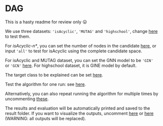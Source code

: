 # DAG
This is a hasty readme for review only :stuck_out_tongue:

We use three datasets: `'isAcyclic'`, `'MUTAG'` and `'highschool'`, change [here](https://github.com/Gori-LV/DAG/blob/main/main.py#L52) to test them.

For _isAcyclic-n*_, you can set the number of nodes in the candidate [here](https://github.com/Gori-LV/DAG/blob/main/main.py#L53), or input `'all'` to test for isAcyclic using the complete candidate space.

For isAcyclic and MUTAG dataset, you can set the GNN model to be `'GIN'` or `'GCN'` [here](https://github.com/Gori-LV/DAG/blob/main/main.py#L54). For highschool dataset, it is GINE model by default.

The target class to be explained can be set [here](https://github.com/Gori-LV/DAG/blob/main/main.py#L55).

Test the algorithm for one run: see [here](https://github.com/Gori-LV/DAG/blob/main/main.py#L79-L85).

Alternatively, you can also repeat running the algorithm for multiple times by uncommenting [these](https://github.com/Gori-LV/DAG/blob/main/main.py#L87-L94).

The results and evaluation will be automatically printed and saved to the result folder. If you want to visualize the outputs, uncomment [here](https://github.com/Gori-LV/DAG/blob/main/main.py#L85) or [here](https://github.com/Gori-LV/DAG/blob/main/main.py#L94) (WARNING: all outputs will be replaced).

